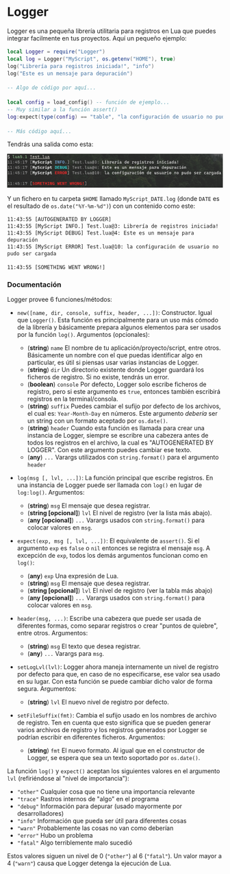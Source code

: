 # Logger

Logger es una pequeña librería utilitaria para registros en Lua que puedes integrar facilmente en tus proyectos.
Aquí un pequeño ejemplo:

```lua
local Logger = require("Logger")
local log = Logger("MyScript", os.getenv("HOME"), true)
log("Librería para registros iniciada!", "info")
log("Este es un mensaje para depuración")

-- Algo de código por aquí...

local config = load_config() -- función de ejemplo...
-- Muy similar a la función assert()
log:expect(type(config) == "table", "la configuración de usuario no pudo ser cargada")

-- Más código aquí...
```

Tendrás una salida como esta:

![Capture 1](capture_es.png)

Y un fichero en tu carpeta `$HOME` llamado `MyScript_DATE.log` (donde `DATE` es el resultado de `os.date("%Y-%m-%d")`) con un contenido como este:

```
11:43:55 [AUTOGENERATED BY LOGGER]
11:43:55 [MyScript INFO.] Test.lua@3: Librería de registros iniciada!
11:43:55 [MyScript DEBUG] Test.lua@4: Este es un mensaje para depuración
11:43:55 [MyScript ERROR] Test.lua@10: la configuración de usuario no pudo ser cargada

11:43:55 [SOMETHING WENT WRONG!]
```

### Documentación

Logger provee 6 funciones/métodos:

  * `new([name, dir, console, suffix, header, ...])`: Constructor. Igual que `Logger()`. Esta función es principalmente para un uso más cómodo de la librería y básicamente prepara algunos elementos para ser usados por la función `log()`. Argumentos (opcionales):
    * (__string__) `name` El nombre de tu aplicación/proyecto/script, entre otros. Básicamente un nombre con el que puedas identificar algo en particular, es útil si piensas usar varias instancias de Logger.
    * (__string__) `dir` Un directorio existente donde Logger guardará los ficheros de registro. Si no existe, tendrás un error.
    * (__boolean__) `console` Por defecto, Logger solo escribe ficheros de registro, pero si este argumento es `true`, entonces también escribirá registros en la terminal/consola.
    * (__string__) `suffix` Puedes cambiar el sufijo por defecto de los archivos, el cual es: `Year-Month-Day` en números. Este argumento _debería_ ser un string con un formato aceptado por `os.date()`.
    * (__string__) `header` Cuando esta función es llamada para crear una instancia de Logger, siempre se escribre una cabezera antes de todos los registros en el archivo, la cual es "AUTOGENERATED BY LOGGER". Con este argumento puedes cambiar ese texto.
    * (__any__) `...` Varargs utilizados con `string.format()` para el argumento `header`

  * `log(msg [, lvl, ...])`: La función principal que escribe registros. En una instancia de Logger puede ser llamada con `log()` en lugar de `log:log()`. Argumentos:
    * (__string__) `msg` El mensaje que desea registrar.
    * (__string [opcional]__) `lvl` El nivel de registro (ver la lista más abajo).
    * (__any [opcional]__) `...` Varargs usados con `string.format()` para colocar valores en `msg`.

  * `expect(exp, msg [, lvl, ...])`: El equivalente de `assert()`. Si el argumento `exp` es `false` o `nil` entonces se registra el mensaje `msg`. A excepción de `exp`, todos los demás argumentos funcionan como en `log()`:
    * (__any__) `exp` Una expresión de Lua.
    * (__string__) `msg` El mensaje que desea registrar.
    * (__string [opcional]__) `lvl` El nivel de registro (ver la tabla más abajo)
    * (__any [opcional]__) `...` Varargs usados con `string.format()` para colocar valores en `msg`.

  * `header(msg, ...)`: Escribe una cabezera que puede ser usada de diferentes formas, como separar registros o crear "puntos de quiebre", entre otros. Argumentos:
    * (__string__) `msg` El texto que desea registrar.
    * (__any__) `...` Varargs para `msg`.

  * `setLogLvl(lvl)`: Logger ahora maneja internamente un nivel de registro por defecto para que, en caso de no especificarse, ese valor sea usado en su lugar. Con esta función se puede cambiar dicho valor de forma segura.
  Argumentos:
    * (__string__) `lvl` El nuevo nivel de registro por defecto.

  * `setFileSuffix(fmt)`: Cambia el sufijo usado en los nombres de archivo de registro. Ten en cuenta que esto significa que se pueden generar varios archivos de registro y los registros generados por Logger se podrían escribir en diferentes ficheros. Argumentos:
    * (__string__) `fmt` El nuevo formato. Al igual que en el constructor de Logger, se espera que sea un texto soportado por `os.date()`.

La función `log()` y `expect()` aceptan los siguientes valores en el argumento `lvl` (refiriéndose al "nivel de importancia"):

  * `"other"` Cualquier cosa que no tiene una importancia relevante
  * `"trace"` Rastros internos de "algo" en el programa
  * `"debug"` Información para depurar (usado mayormente por desarrolladores)
  * `"info"`  Información que pueda ser útil para diferentes cosas
  * `"warn"`  Probablemente las cosas no van como deberían
  * `"error"` Hubo un problema
  * `"fatal"` Algo terriblemente malo sucedió

Estos valores siguen un nivel de 0 (`"other"`) al 6 (`"fatal"`).
Un valor mayor a 4 (`"warn"`) causa que Logger detenga la ejecución de Lua.